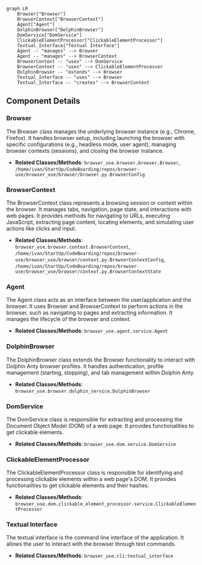 ```mermaid
graph LR
    Browser["Browser"]
    BrowserContext["BrowserContext"]
    Agent["Agent"]
    DolphinBrowser["DolphinBrowser"]
    DomService["DomService"]
    ClickableElementProcessor["ClickableElementProcessor"]
    Textual_Interface["Textual Interface"]
    Agent -- "manages" --> Browser
    Agent -- "manages" --> BrowserContext
    BrowserContext -- "uses" --> DomService
    BrowserContext -- "uses" --> ClickableElementProcessor
    DolphinBrowser -- "extends" --> Browser
    Textual_Interface -- "uses" --> Browser
    Textual_Interface -- "creates" --> BrowserContext
```

## Component Details

### Browser
The Browser class manages the underlying browser instance (e.g., Chrome, Firefox). It handles browser setup, including launching the browser with specific configurations (e.g., headless mode, user agent), managing browser contexts (sessions), and closing the browser instance.
- **Related Classes/Methods**: `browser_use.browser.browser.Browser`, `/home/ivan/StartUp/CodeBoarding/repos/browser-use/browser_use/browser/browser.py.BrowserConfig`

### BrowserContext
The BrowserContext class represents a browsing session or context within the browser. It manages tabs, navigation, page state, and interactions with web pages. It provides methods for navigating to URLs, executing JavaScript, extracting page content, locating elements, and simulating user actions like clicks and input.
- **Related Classes/Methods**: `browser_use.browser.context.BrowserContext`, `/home/ivan/StartUp/CodeBoarding/repos/browser-use/browser_use/browser/context.py.BrowserContextConfig`, `/home/ivan/StartUp/CodeBoarding/repos/browser-use/browser_use/browser/context.py.BrowserContextState`

### Agent
The Agent class acts as an interface between the user/application and the browser. It uses Browser and BrowserContext to perform actions in the browser, such as navigating to pages and extracting information. It manages the lifecycle of the browser and context.
- **Related Classes/Methods**: `browser_use.agent.service.Agent`

### DolphinBrowser
The DolphinBrowser class extends the Browser functionality to interact with Dolphin Anty browser profiles. It handles authentication, profile management (starting, stopping), and tab management within Dolphin Anty.
- **Related Classes/Methods**: `browser_use.browser.dolphin_service.DolphinBrowser`

### DomService
The DomService class is responsible for extracting and processing the Document Object Model (DOM) of a web page. It provides functionalities to get clickable elements.
- **Related Classes/Methods**: `browser_use.dom.service.DomService`

### ClickableElementProcessor
The ClickableElementProcessor class is responsible for identifying and processing clickable elements within a web page's DOM. It provides functionalities to get clickable elements and their hashes.
- **Related Classes/Methods**: `browser_use.dom.clickable_element_processor.service.ClickableElementProcessor`

### Textual Interface
The textual interface is the command line interface of the application. It allows the user to interact with the browser through text commands.
- **Related Classes/Methods**: `browser_use.cli:textual_interface`
